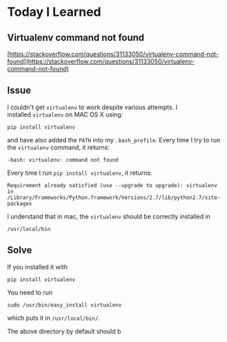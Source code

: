 # Today I Learned

## Virtualenv command not found

[https://stackoverflow.com/questions/31133050/virtualenv-command-not-found](https://stackoverflow.com/questions/31133050/virtualenv-command-not-found)

## Issue

I couldn't get `virtualenv` to work despite various attempts. I installed `virtualenv` on MAC OS X using:

```
pip install virtualenv
```

and have also added the `PATH` into my `.bash_profile`. Every time I try to run the `virtualenv` command, it returns:

```
-bash: virtualenv: command not found
```

Every time I run `pip install virtualenv`, it returns:

```
Requirement already satisfied (use --upgrade to upgrade): virtualenv in /Library/Frameworks/Python.framework/Versions/2.7/lib/python2.7/site-packages
```

I understand that in mac, the `virtualenv` should be correctly installed in

```
/usr/local/bin
```

## Solve

If you installed it with

```
pip install virtualenv
```

You need to run

```
sudo /usr/bin/easy_install virtualenv
```

which puts it in `/usr/local/bin/`.

The above directory by default should b

